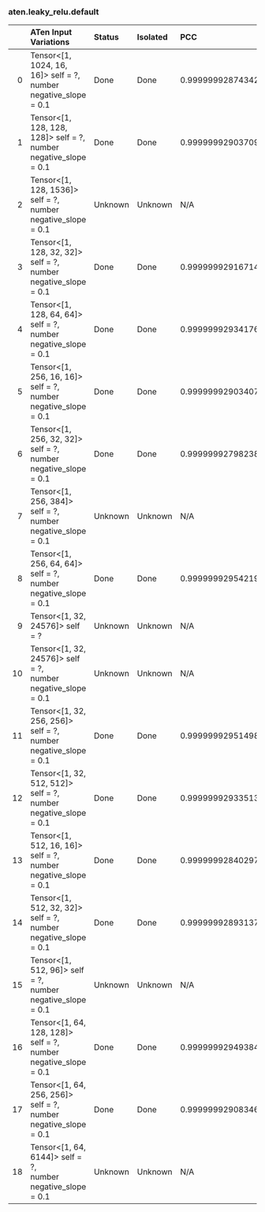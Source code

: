 ### aten.leaky_relu.default
|    | ATen Input Variations                                               | Status   | Isolated   | PCC                | Host   |
|---:|:--------------------------------------------------------------------|:---------|:-----------|:-------------------|:-------|
|  0 | Tensor<[1, 1024, 16, 16]> self = ?,<br>number negative_slope = 0.1  | Done     | Done       | 0.999999928743427  | 0      |
|  1 | Tensor<[1, 128, 128, 128]> self = ?,<br>number negative_slope = 0.1 | Done     | Done       | 0.9999999290370938 | 0      |
|  2 | Tensor<[1, 128, 1536]> self = ?,<br>number negative_slope = 0.1     | Unknown  | Unknown    | N/A                | N/A    |
|  3 | Tensor<[1, 128, 32, 32]> self = ?,<br>number negative_slope = 0.1   | Done     | Done       | 0.9999999291671429 | 0      |
|  4 | Tensor<[1, 128, 64, 64]> self = ?,<br>number negative_slope = 0.1   | Done     | Done       | 0.9999999293417693 | 0      |
|  5 | Tensor<[1, 256, 16, 16]> self = ?,<br>number negative_slope = 0.1   | Done     | Done       | 0.9999999290340709 | 0      |
|  6 | Tensor<[1, 256, 32, 32]> self = ?,<br>number negative_slope = 0.1   | Done     | Done       | 0.9999999279823862 | 0      |
|  7 | Tensor<[1, 256, 384]> self = ?,<br>number negative_slope = 0.1      | Unknown  | Unknown    | N/A                | N/A    |
|  8 | Tensor<[1, 256, 64, 64]> self = ?,<br>number negative_slope = 0.1   | Done     | Done       | 0.999999929542192  | 0      |
|  9 | Tensor<[1, 32, 24576]> self = ?                                     | Unknown  | Unknown    | N/A                | N/A    |
| 10 | Tensor<[1, 32, 24576]> self = ?,<br>number negative_slope = 0.1     | Unknown  | Unknown    | N/A                | N/A    |
| 11 | Tensor<[1, 32, 256, 256]> self = ?,<br>number negative_slope = 0.1  | Done     | Done       | 0.9999999295149882 | 0      |
| 12 | Tensor<[1, 32, 512, 512]> self = ?,<br>number negative_slope = 0.1  | Done     | Done       | 0.9999999293351366 | 0      |
| 13 | Tensor<[1, 512, 16, 16]> self = ?,<br>number negative_slope = 0.1   | Done     | Done       | 0.9999999284029792 | 0      |
| 14 | Tensor<[1, 512, 32, 32]> self = ?,<br>number negative_slope = 0.1   | Done     | Done       | 0.9999999289313717 | 0      |
| 15 | Tensor<[1, 512, 96]> self = ?,<br>number negative_slope = 0.1       | Unknown  | Unknown    | N/A                | N/A    |
| 16 | Tensor<[1, 64, 128, 128]> self = ?,<br>number negative_slope = 0.1  | Done     | Done       | 0.9999999294938409 | 0      |
| 17 | Tensor<[1, 64, 256, 256]> self = ?,<br>number negative_slope = 0.1  | Done     | Done       | 0.9999999290834607 | 0      |
| 18 | Tensor<[1, 64, 6144]> self = ?,<br>number negative_slope = 0.1      | Unknown  | Unknown    | N/A                | N/A    |

